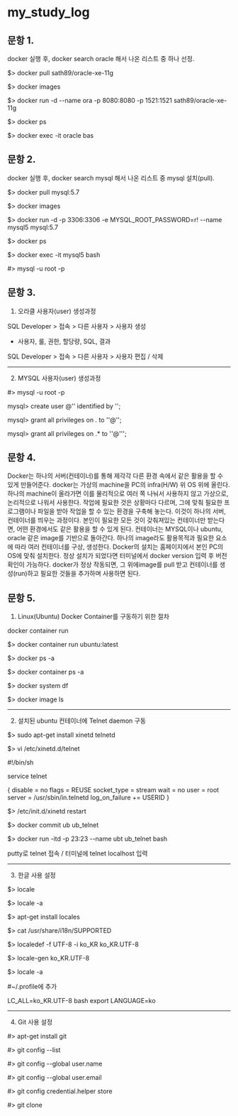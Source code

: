 # my_study_log


문항 1.
-----------

docker  실행 후, docker search oracle 해서 나온 리스트 중 하나 선정.

$> docker pull sath89/oracle-xe-11g

$> docker images

$> docker run -d --name ora -p 8080:8080 -p 1521:1521 sath89/oracle-xe-11g

$> docker ps

$> docker exec -it oracle bas



문항 2.
-----------


docker  실행 후, docker search mysql  해서 나온 리스트 중 mysql 설치(pull).

$> docker pull mysql:5.7

$> docker images

$> docker run -d -p 3306:3306 -e MYSQL_ROOT_PASSWORD=r! --name mysql5 mysql:5.7

$> docker ps

$> docker exec -it mysql5 bash

 #> mysql -u root -p


문항 3.
------------


1) 오라클 사용자(user) 생성과정


SQL Developer > 접속 > 다른 사용자 > 사용자 생성
 - 사용자, 룰, 권한, 할당량, SQL, 결과
 
SQL Developer > 접속 > 다른 사용자 > 사용자 편집 / 삭제

-------------

2) MYSQL 사용자(user) 생성과정


 #> mysql -u root -p
 
mysql> create user <user-name>@'<host>' identified by '<password>';
 
mysql> grant all privileges on *.* to '<user-name>'@'<host>';
 
mysql> grant all privileges on <DB>.* to '<user-name>'@'<host>'';  


문항 4.
------

Docker는 하나의 서버(컨테이너)를 통해 제각각 다른 환경 속에서 같은 활용을 할 수 있게 만들어준다.
docker는 가상의 machine을 PC의 infra(H/W) 위 OS 위에 올린다. 하나의 machine이 올라가면 이를 물리적으로 여러 쪽 나눠서 사용하지 않고 가상으로, 논리적으로 나워서 사용한다. 작업에 필요한 것은 상황마다 다르며, 그에 맞춰 필요한 프로그램이나 파일을 받아 작업을 할 수 있는 환경을 구축해 놓는다. 이것이 하나의 서버, 컨테이너를 띄우는 과정이다. 본인이 필요한 모든 것이 갖춰져있는 컨테이너만 받는다면, 어떤 환경에서도 같은 활용을 할 수 있게 된다. 
컨테이너는 MYSQL이나 ubuntu, oracle 같은 image를 기반으로 돌아간다. 하나의 image라도 활용목적과 필요한 요소에 따라 여러 컨테이너를 구상, 생성한다.
Docker의 설치는 홈페이지에서 본인 PC의 OS에 맞춰 설치한다. 정상 설치가 되었다면 터미널에서 docker version 입력 후 버전 확인이 가능하다. docker가 정상 작동되면, 그 위에image를 pull 받고 컨테이너를 생성(run)하고 필요한 것들을 추가하며 사용하면 된다.


문항 5.
------

1. Linux(Ubuntu) Docker Container를 구동하기 위한 절차

docker container run <docker-image-name> <command>
 
$> docker container run ubuntu:latest
 
$> docker ps -a

$> docker container ps -a

$> docker system df

$> docker image ls


--------------------

2. 설치된 ubuntu 컨테이너에 Telnet daemon 구동

$> sudo apt-get install xinetd telnetd

$> vi /etc/xinetd.d/telnet

 #!/bin/sh
 
service telnet

{
    disable = no
    flags = REUSE
    socket_type = stream
    wait = no
    user = root
    server = /usr/sbin/in.telnetd
    log_on_failure += USERID
}

$> /etc/init.d/xinetd restart

$> docker commit ub ub_telnet

$> docker run -itd -p 23:23 --name ubt ub_telnet bash

putty로 telnet 접속 / 터미널에 telnet localhost 입력

----------


3. 한글 사용 설정

$> locale     

$> locale -a  

$> apt-get install locales

$> cat /usr/share/i18n/SUPPORTED

$> localedef -f UTF-8 -i ko_KR ko_KR.UTF-8

$> locale-gen ko_KR.UTF-8

$> locale -a

#~/.profile에 추가
 
LC_ALL=ko_KR.UTF-8 bash
export LANGUAGE=ko

----------------


4. Git 사용 설정 

#> apt-get install git

#> git config --list

#> git config --global user.name <github-username>

#> git config --global user.email <email>

#> git config credential.helper store

#> git clone <github-url>

